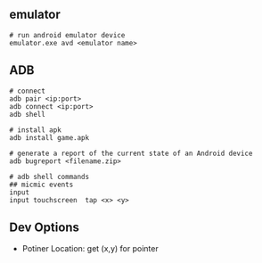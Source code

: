 ## emulator
```shell
# run android emulator device 
emulator.exe avd <emulator name>
```

## ADB 
```shell
# connect 
adb pair <ip:port>
adb connect <ip:port>
adb shell

# install apk
adb install game.apk

# generate a report of the current state of an Android device
adb bugreport <filename.zip>

# adb shell commands
## micmic events
input 
input touchscreen  tap <x> <y>
```

## Dev Options
- Potiner Location: get (x,y) for pointer
